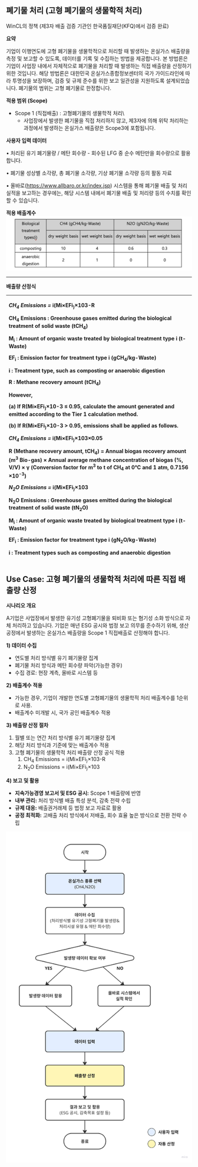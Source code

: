 ﻿## **폐기물 처리 (고형 폐기물의 생물학적 처리)**

WinCL의 정책 (제3자 배출 검증 기관인 한국품질재단(KFQ)에서 검증 완료)

**요약**

기업이 이행연도에 고형 폐기물을 생물학적으로 처리할 때 발생하는 온실가스 배출량을 측정 및 보고할 수 있도록, 데이터를 기록 및 수집하는 방법을 제공합니다. 본 방법론은 기업이 사업장 내에서 자체적으로 폐기물을 처리할 때 발생하는 직접 배출량을 산정하기 위한 것입니다. 해당 방법론은 대한민국 온실가스종합정보센터의 국가 가이드라인에 따라 투명성을 보장하며, 검증 및 규제 준수를 위한 보고 일관성을 지원하도록 설계되었습니다.
폐기물의 범위는 고형 폐기물로 한정합니다.

**적용 범위 (Scope)**

- Scope 1 (직접배출) : <a name="_hlk205460780"></a>고형폐기물의 생물학적 처리\
  - 사업장에서 발생한 폐기물을 직접 처리하지 않고, 제3자에 의해 위탁 처리하는 과정에서 발생하는 온실가스 배출량은 Scope3에 포함됩니다.

**사용자 입력 데이터**

• 처리된 유기 폐기물량 / 메탄 회수량
\- 회수된 LFG 중 순수 메탄만을 회수량으로 활용합니다.

• 폐기물 성상별 소각량, 총 폐기물 소각량, 기상 폐기물 소각량 등의 활동 자료

• 올바로(<https://www.allbaro.or.kr/index.jsp>) 시스템을 통해 폐기물 배출 및 처리 실적을 보고하는 경우에는, 해당 시스템 내에서 폐기물 배출 및 처리량 등의 수치를 확인할 수 있습니다.

**적용 배출계수**
![](image_9_1.png)

---

**배출량 산정식**

| <p><b><i>CH<sub>4</sub> Emissions =</i></b> i(Mi×EFi<sub>)</sub>×103-R</p><p></p><p>CH<sub>4</sub> Emissions : Greenhouse gases emitted during the biological treatment of solid waste (tCH<sub>4</sub>)</p><p>M<sub>i</sub> : Amount of organic waste treated by biological treatment type i (t-Waste)</p><p>EF<sub>i</sub> : Emission factor for treatment type i (gCH<sub>4</sub>/kg-Waste)</p><p>i : Treatment type, such as composting or anaerobic digestion</p><p>R : Methane recovery amount (tCH<sub>4</sub>)</p><p></p><p>However,</p><p>(a) If R(Mi×EFi<sub>)</sub>×10-3 ≤ 0.95, calculate the amount generated and emitted according to the Tier 1 calculation method.</p><p></p><p>(b) If R(Mi×EFi<sub>)</sub>×10-3 > 0.95, emissions shall be applied as follows.</p><p></p><p><b><i>CH<sub>4</sub> Emissions =</i></b> i(Mi×EFi<sub>)</sub>×103×0.05</p><p></p><p>R (Methane recovery amount, tCH<sub>4</sub>) = Annual biogas recovery amount (m<sup>3</sup> Bio-gas) × Annual average methane concentration of biogas (%, V/V) × γ (Conversion factor for m<sup>3</sup> to t of CH<sub>4</sub> at 0°C and 1 atm, 0.7156 ×10<sup>-3</sup>)</p><p></p><p></p><p><b><i>N<sub>2</sub>O Emissions =</i></b> i(Mi×EFi<sub>)</sub>×103</p><p></p><p>N<sub>2</sub>O Emissions : Greenhouse gases emitted during the biological treatment of solid waste (tN<sub>2</sub>O)</p><p>M<sub>i</sub> : Amount of organic waste treated by biological treatment type i (t-Waste)</p><p>EF<sub>i</sub> : Emission factor for treatment type i (gN<sub>2</sub>O/kg-Waste)</p><p>i : Treatment types such as composting and anaerobic digestion</p> |
| :------------------------------------------------------------------------------------------------------------------------------------------------------------------------------------------------------------------------------------------------------------------------------------------------------------------------------------------------------------------------------------------------------------------------------------------------------------------------------------------------------------------------------------------------------------------------------------------------------------------------------------------------------------------------------------------------------------------------------------------------------------------------------------------------------------------------------------------------------------------------------------------------------------------------------------------------------------------------------------------------------------------------------------------------------------------------------------------------------------------------------------------------------------------------------------------------------------------------------------------------------------------------------------------------------------------------------------------------------------------------------------------------------------------------------------------------------------------------------------------------------------------------------------------------------------------------------------------------------------------------------------------------ |

## Use Case: 고형 폐기물의 생물학적 처리에 따른 직접 배출량 산정

**시나리오 개요**

A기업은 사업장에서 발생한 유기성 고형폐기물을 퇴비화 또는 혐기성 소화 방식으로 자체 처리하고 있습니다. 기업은 매년 ESG 공시와 법정 보고 의무를 준수하기 위해, 생산 공정에서 발생하는 온실가스 배출량을 Scope 1 직접배출로 산정해야 합니다.

**1) 데이터 수집**

- 연도별 처리 방식별 유기 폐기물량 집계
- 폐기물 처리 방식과 메탄 회수량 파악(가능한 경우)
- 수집 경로: 현장 계측, 올바로 시스템 등

**2) 배출계수 적용**

- 가능한 경우, 기업이 개발한 연도별 고형폐기물의 생물학적 처리 배출계수를 1순위로 사용.
- 배출계수 미개발 시, 국가 공인 배출계수 적용

**3) 배출량 산정 절차**

1. 월별 또는 연간 처리 방식별 유기 폐기물량 집계
2. 해당 처리 방식과 기준에 맞는 배출게수 적용
3. 고형 폐기물의 생물학적 처리 배출량 산정 공식 적용
   1. CH<sub>4</sub> Emissions = i(Mi×EFi<sub>)</sub>×103-R
   1. N<sub>2</sub>O Emissions = i(Mi×EFi<sub>)</sub>×103

**4) 보고 및 활용**

- **지속가능경영 보고서 및 ESG 공시:** Scope 1 배출량에 반영
- **내부 관리:** 처리 방식별 배출 특성 분석, 감축 전략 수립
- **규제 대응:** 배출권거래제 등 법정 보고 자료로 활용
- **공정 최적화:** 고배출 처리 방식에서 저배출, 회수 효율 높은 방식으로 전환 전략 수립

![텍스트, 스크린샷, 도표, 평행이(가) 표시된 사진자동 생성된 설명](image_9_kr.png)
